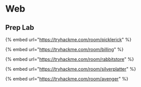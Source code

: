 # Web

## Prep Lab

{% embed url="https://tryhackme.com/room/picklerick" %}

{% embed url="https://tryhackme.com/room/billing" %}

{% embed url="https://tryhackme.com/room/rabbitstore" %}

{% embed url="https://tryhackme.com/room/silverplatter" %}

{% embed url="https://tryhackme.com/room/avenger" %}

